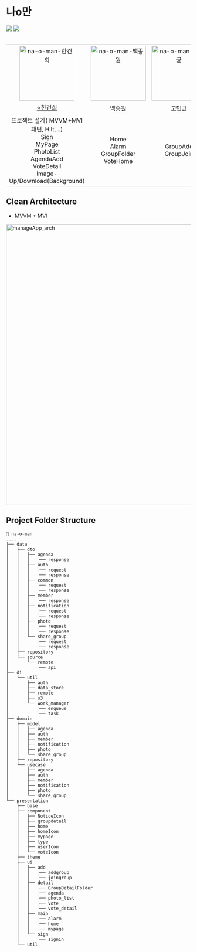 # 나o만
<div>
  <img src="https://img.shields.io/badge/Kotlin-7F52FF?style=flat-square&logo=Kotlin&logoColor=white">
  <img src="https://img.shields.io/badge/jetpack_compose-4285F4?style=flat-square&logo=jetpackcompose&logoColor=white">
</div>
<br>
<table>
  <tr>
    <td align="center"><img width="150" alt="na-o-man-한건희" src="https://github.com/user-attachments/assets/e7f9feda-04c8-4dda-8426-4173bac0dcb8"></td>
    <td align="center"><img width="150" alt="na-o-man-백종원" src="https://github.com/user-attachments/assets/7264840a-7b59-43ce-88fd-c4d6f22cd2c0"></td>
    <td align="center"><img width="150" alt="na-o-man-고민균" src="https://github.com/user-attachments/assets/af546406-fca2-48c6-a7d0-6cc8a34dc091"></td>
  </tr>
  <tr>
    <td align="center"><a href="https://github.com/hangunhee39">⭐️한건희</a></td>
    <td align="center"><a href="https://github.com/BAEK0111">백종원</a></td>
    <td align="center"><a href="https://github.com/skyblue1232">고민균</a></td>
  </tr>
  <tr>
    <td align="center"> 프로젝트 설계( MVVM+MVI패턴, Hilt, ..) <br> Sign <br> MyPage <br> PhotoList <br> AgendaAdd <br> VoteDetail <br> Image-Up/Download(Background) </td>
    <td align="center"> Home <br> Alarm <br> GroupFolder <br> VoteHome </td>
    <td align="center"> GroupAdd <br> GroupJoin </td>
  </tr>
</table>


## Clean Architecture
- MVVM + MVI
<img width="767" alt="manageApp_arch" src="https://github.com/hangunhee39/manageApp/assets/77563098/d10cb136-8371-415c-b1bb-672d19b09f8c">


## Project Folder Structure
```plaintext
📁 na-o-man
....
├── data
│   ├── dto
│   │   ├── agenda
│   │   │   └── response
│   │   ├── auth
│   │   │   ├── request
│   │   │   └── response
│   │   ├── common
│   │   │   ├── request
│   │   │   └── response
│   │   ├── member
│   │   │   └── response
│   │   ├── notification
│   │   │   ├── request
│   │   │   └── response
│   │   ├── photo
│   │   │   ├── request
│   │   │   └── response
│   │   └── share_group
│   │       ├── request
│   │       └── response
│   ├── repository
│   └── source
│       └── remote
│           └── api
├── di
│   └── util
│       ├── auth
│       ├── data_store
│       ├── remote
│       ├── s3
│       └── work_manager
│           ├── enqueue
│           └── task
├── domain
│   ├── model
│   │   ├── agenda
│   │   ├── auth
│   │   ├── member
│   │   ├── notification
│   │   ├── photo
│   │   └── share_group
│   ├── repository
│   └── usecase
│       ├── agenda
│       ├── auth
│       ├── member
│       ├── notification
│       ├── photo
│       └── share_group
└── presentation
    ├── base
    ├── component
    │   ├── NoticeIcon
    │   ├── groupdetail
    │   ├── home
    │   ├── homeIcon
    │   ├── mypage
    │   ├── type
    │   ├── userIcon
    │   └── voteIcon
    ├── theme
    ├── ui
    │   ├── add
    │   │   ├── addgroup
    │   │   └── joingroup
    │   ├── detail
    │   │   ├── GroupDetailFolder
    │   │   ├── agenda
    │   │   ├── photo_list
    │   │   ├── vote
    │   │   └── vote_detail
    │   ├── main
    │   │   ├── alarm
    │   │   ├── home
    │   │   └── mypage
    │   └── sign
    │       └── signin
    └── util
